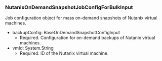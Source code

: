 ### NutanixOnDemandSnapshotJobConfigForBulkInput
Job configuration object for mass on-demand snapshots of Nutanix virtual machines.

- backupConfig: BaseOnDemandSnapshotConfigInput
  - Required. Configuration for on-demand backups of Nutanix virtual machines.
- vmId: System.String
  - Required. ID of the Nutanix virtual machine.
